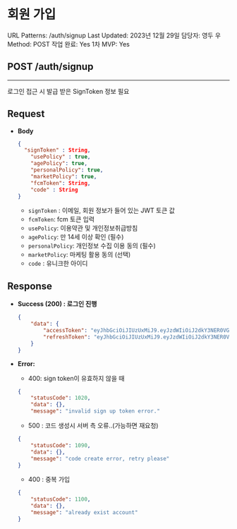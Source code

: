 # 회원 가입

URL Patterns: /auth/signup
Last Updated: 2023년 12월 29일
담당자: 영두 우
Method: POST
작업 완료: Yes
1차 MVP: Yes

## POST /auth/signup

---

로그인 접근 시 발급 받은 SignToken 정보 필요

## **Request**

- **Body**
    
    ```json
    {
      "signToken" : String,
    	"usePolicy" : true,
    	"agePolicy": true,
    	"personalPolicy": true,
    	"marketPolicy": true,
    	"fcmToken": String,
    	"code" : String
    }
    ```
    
    - `signToken` : 이메일, 회원 정보가 들어 있는 JWT 토큰 값
    - `fcmToken`: fcm 토큰 입력
    - `usePolicy`: 이용약관 및 개인정보취급방침
    - `agePolicy`: 만 14세 이상 확인 (필수)
    - `personalPolicy`: 개인정보 수집 이용 동의 (필수)
    - `marketPolicy`: 마케팅 활용 동의 (선택)
    - `code` : 유니크한 아이디

## Response

- **Success (200) : 로그인 진행**
    
    ```json
    {
        "data": {
            "accessToken": "eyJhbGciOiJIUzUxMiJ9.eyJzdWIiOiJ2dkY3NER0VG9EREs2Q2NLOVFCYXpma0dOTWNNS29pdkJlNGcrbWRCVXgwPSIsInJvbGUiOiJST0xFX1VTRVIiLCJpYXQiOjE2NzI5ODUwNDYsImV4cCI6MTY3Mjk4ODA0Nn0.IBAJmsKYTQuHGnv4qt14kLY1mTRZK67Xk7iS_P4yGV-mUuiZla84ezgUdpDfdphotFb9tgc-Gzk4wIWXgMZX8w",
            "refreshToken": "eyJhbGciOiJIUzUxMiJ9.eyJzdWIiOiJ2dkY3NER0VG9EREs2Q2NLOVFCYXpma0dOTWNNS29pdkJlNGcrbWRCVXgwPSIsImlhdCI6MTY3Mjk4NTA0NiwiZXhwIjoxNjcyOTkxMDQ2fQ.XrjxsDGAKsD6MSdYHAAt9cGgVLZd7Vlf627YHfgRPLoueOYUV9MV9ZjD6mvWxTeHGa85xGjwOPDCKAxtroySAQ"
        }
    }
    ```
    

- **Error:**
    - 400: sign token이 유효하지 않을 때
    
    ```json
    {
        "statusCode": 1020,
        "data": {},
        "message": "invalid sign up token error."
    ```
    
    - 500 : 코드 생성시 서버 측 오류..(가능하면 재요청)
    
    ```json
    {
        "statusCode": 1090,
        "data": {},
        "message": "code create error, retry please"
    }
    ```
    
    - 400 : 중복 가입
    
    ```json
    {
        "statusCode": 1100,
        "data": {},
        "message": "already exist account"
    }
    ```